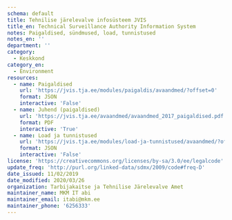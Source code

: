 ```yaml
---
schema: default
title: Tehnilise järelevalve infosüsteem JVIS
title_en: Technical Surveillance Authority Information System
notes: Paigaldised, sündmused, load, tunnistused
notes_en: ''
department: ''
category:
  - Keskkond
category_en:
  - Environment
resources:
  - name: Paigaldised
    url: 'https://jvis.tja.ee/modules/paigaldis/avaandmed/?offset=0'
    format: JSON
    interactive: 'False'
  - name: Juhend (paigaldised)
    url: 'https://jvis.tja.ee/avaandmed/avaandmed_2017_paigaldised.pdf'
    format: PDF
    interactive: 'True'
  - name: Load ja tunnistused
    url: 'https://jvis.tja.ee/modules/load-ja-tunnistused/avaandmed/?offset=0'
    format: JSON
    interactive: 'False'
license: 'https://creativecommons.org/licenses/by-sa/3.0/ee/legalcode'
update_freq: 'http://purl.org/linked-data/sdmx/2009/code#freq-D'
date_issued: 11/02/2019
date_modified: 2020/03/26
organization: Tarbijakaitse ja Tehnilise Järelevalve Amet
maintainer_name: MKM IT abi
maintainer_email: itabi@mkm.ee
maintainer_phone: '6256333'
---
```

